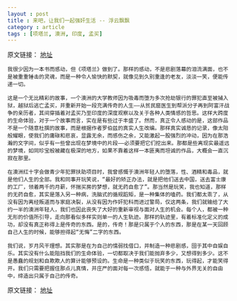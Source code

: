 ```yaml
---
layout : post
title : 来吧，让我们一起强奸生活 -- 浮云飘飘
category : article
tags : [项塔兰, 澳洲, 印度, 孟买]
---
```


原文链接： [地址](http://traveler.ycool.com/post.3397507.html)
	
	我很少因为一本书而感动，但《项塔兰》做到了。那样的感动，不是悲剧落幕的泪流满面，也不是被重重锤击的灵魂，而是一种令人愉快的默契，就像见到久别重逢的老友，淡淡一笑，便能传递一切。

	这是一个无比精彩的故事，一个澳洲的大学教师因为吸毒而堕为多次抢劫银行的罪犯直至被捕入狱，越狱后逃亡孟买，并重新开始一段充满传奇的人生——从贫民窟医生到帮派分子再到阿富汗战争的亲历者，其间穿插着对孟买乃至印度的深度观察以及关于各种人类情感的哲思。这样大跨度的生命体验，对于一个故事而言，实在是有些过于丰盛了。然而，真正令人感动的是，这部作品不是一个随意杜撰的故事，而是根据作者罗伯兹的真实人生改编。那样真实诚恳的记录，像太阳般耀眼，使我们的庸碌和悲哀，显露无余，而感伤之余，又能激起一股强烈的冲动，因为在那浩瀚的文字间，似乎有一些曾出现在梦境中的片段——必须要把它们挖出来。那都是些离现实最遥远的梦境，如同珍宝般被藏在极深的地方，如果不靠着这样一本匪夷而坦诚的作品，大概会一直沉寂在那里。
	
	在澳洲红十字会做青少年犯罪扶助项目时，我曾感慨于澳洲年轻人的堕落，性、酒精和毒品，就是他们人生的全部。我和同事开玩笑说，“最好的矫正办法，就是把他们送去中国，送去富士康的工厂，领着两千的月薪，怀揣买房的梦想，就无药自愈了”。那当然是玩笑，我也知道，那样的无药自愈，其实是落入另一种病，洗脑式的循规蹈矩，是一种集体的嗑药。我们都太乖了，从没有因为离经叛道而与家庭决裂，从没有因为作奸犯科而进过警局，仅这两条，我们就输给了大约一半的澳洲年轻人，我们也因此丧失了大好的重新审视与面对人生的机会。每个人，都被一种无形的价值所引导，走向那看似多样实则单一的人生轨迹。那样的轨迹里，有着标准化定义的成功，却没有真正称得上是传奇的东西。是的，传奇！那是只属于个人的东西，那是在某一天回顾自己人生的时候，能够担得起“无悔”二字的东西。
	
	我们说，岁月风干理想。其实那是在为自己的懦弱找借口，并制造一种悲剧感，囹于其中自娱自乐。其实没有什么能阻挡我们的生命体验，一切都取决于我们能抛弃多少，又想得到多少。这不是愚蠢的规划和自欺欺人的算计能够预设的。生命是一种类似于玩笑的东西，玩得起，才能笑得开。我们只需要把握住那点儿真情，并庄严的面对每一次感悟，就能于一种与外界无关的自由中，缔造出只属于自己的传奇。
	

原文链接： [地址](http://traveler.ycool.com/post.3397507.html)